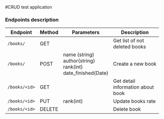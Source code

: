 #CRUD test application

### Endpoints description

Endpoint  | Method |Parameters | Description
------------- | ------------- | ------------- | -------------
`/books/`  | GET | | Get list of not deleted books
`/books/`| POST | name (string)<br> author(string)<br> rank(int)<br> date_finished(Date)<br> | Create a new book
`/books/<id>` | GET | | Get detail information about book
`/books/<id>` | PUT| rank(int) | Update books rate
`/books/<id>` | DELETE|  | Delete book